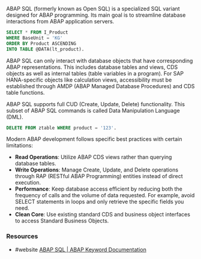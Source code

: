 ABAP SQL (formerly known as Open SQL) is a specialized SQL variant designed for ABAP programming. Its main goal is to streamline database interactions from ABAP application servers.

```SQL
SELECT * FROM I_Product
WHERE BaseUnit = 'KG'
ORDER BY Product ASCENDING
INTO TABLE @DATA(lt_product).
```

ABAP SQL can only interact with database objects that have corresponding ABAP representations. This includes database tables and views, CDS objects as well as internal tables (table variables in a program). For SAP HANA-specific objects like calculation views, accessibility must be established through AMDP (ABAP Managed Database Procedures) and CDS table functions.

ABAP SQL supports full CUD (Create, Update, Delete) functionality. This subset of ABAP SQL commands is called Data Manipulation Language (DML).
```SQL
DELETE FROM ztable WHERE product = '123'.
```

Modern ABAP development follows specific best practices with certain limitations:
- **Read Operations**: Utilize ABAP CDS views rather than querying database tables.
- **Write Operations**: Manage Create, Update, and Delete operations through RAP (RESTful ABAP Programming) entities instead of direct execution.
- **Performance**: Keep database access efficient by reducing both the frequency of calls and the volume of data requested. For example, avoid SELECT statements in loops and only retrieve the specific fields you need. 
- **Clean Core**: Use existing standard CDS and business object interfaces to access Standard Business Objects.

### Resources   
- #website [ABAP SQL | ABAP Keyword Documentation](https://help.sap.com/doc/abapdocu_cp_index_htm/CLOUD/en-US/ABENABAP_SQL.html)